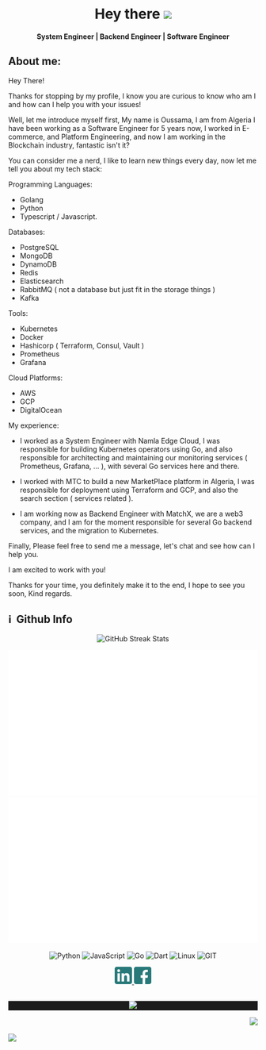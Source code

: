 <!-- </p>
<p align="center">  
<img src="https://golang.org/doc/gopher/fiveyears.jpg" width="800">
</p>
-->
<br>
<br>
<h1 align="center">
  Hey there <img src="https://media.giphy.com/media/hvRJCLFzcasrR4ia7z/giphy.gif" width="28">
</h1>

<h4 align='center'>
  System Engineer | Backend Engineer | Software Engineer
</h4>

## About me:

<p>
Hey There!

Thanks for stopping by my profile, I know you are curious to know who am I and how can I help you with your issues!

Well, let me introduce myself first,
My name is Oussama, I am from Algeria I have been working as a Software Engineer for 5 years now, I worked in E-commerce, and Platform Engineering, and now I am working in the Blockchain industry, fantastic isn't it?

You can consider me a nerd, I like to learn new things every day, now let me tell you about my tech stack:

Programming Languages:

- Golang
- Python
- Typescript / Javascript.

Databases:

- PostgreSQL
- MongoDB
- DynamoDB
- Redis
- Elasticsearch
- RabbitMQ ( not a database but just fit in the storage things )
- Kafka

Tools:

- Kubernetes
- Docker
- Hashicorp ( Terraform, Consul, Vault )
- Prometheus
- Grafana

Cloud Platforms:

- AWS
- GCP
- DigitalOcean


My experience:

- I worked as a System Engineer with Namla Edge Cloud, I was responsible for building Kubernetes operators using Go, and also responsible for architecting and maintaining our monitoring services ( Prometheus, Grafana, ... ), with several Go services here and there.

- I worked with MTC to build a new MarketPlace platform in Algeria, I was responsible for deployment using Terraform and GCP, and also the search section ( services related ).

- I am working now as Backend Engineer with MatchX, we are a web3 company, and I am for the moment responsible for several Go backend services, and the migration to Kubernetes.


Finally,
Please feel free to send me a message, let's chat and see how can I help you.

I am excited to work with you!

Thanks for your time, you definitely make it to the end,
I hope to see you soon,
Kind regards.


<h2>ℹ️ &nbsp;Github Info</h2>
	
<!-- PROFILE VIEW 
<p align="center">  
  <strong>
    <img src="https://komarev.com/ghpvc/?username=mattnix4&amp;color=0066ff"/>
  </strong> 
</p>
-->

<!-- STREAK STATS -->
<p align="center"> 
    <img src="https://github-readme-streak-stats.herokuapp.com?user=mattnix4&amp;theme=leafy&amp;date_format=j%20M%5B%20Y%5D&amp;ring=047884&amp;sideNums=06ACBD&amp;dates=06ACBD&amp;currStreakNum=08E8FF&amp;currStreakLabel=08E8FF&amp;background=ffffff00&amp;hide_border=true" alt="GitHub Streak Stats"/>
    <br>
</p>



<!-- STATS -->
<a href="https://github.com/mattnix4/github-stats">
  <p align='center'>
    <img src="https://github.com/mattnix4/github-stats/blob/master/generated/overview.svg"/>
    <img src="https://github.com/mattnix4/github-stats/blob/master/generated/languages.svg"/>
  </p>
</a>

  <!-- SKILLS -->
  
<p align="center">
  <img alt='Python' src='https://img.shields.io/badge/Python-3776AB?style=for-the-badge&logo=python&logoColor=white'/>
  <img alt='JavaScript' src='https://img.shields.io/badge/JavaScript-F7DF1E?style=for-the-badge&logo=javascript&logoColor=teal'/>
  <img alt='Go' src='https://img.shields.io/badge/PHP-777BB4?style=for-the-badge&logo=php&logoColor=white'/>
  <img alt='Dart' src='https://img.shields.io/badge/Dart-0175C2?style=for-the-badge&logo=dart&logoColor=white'/>
  <img alt='Linux' src='https://img.shields.io/badge/Linux-3776AB?style=for-the-badge&logo=linux&logoColor=white'/>
  <img alt='GIT' src='https://img.shields.io/badge/git-%23F05033.svg?style=for-the-badge&logo=git&logoColor=white'/>
 </p>
  
  <!-- SOCIAL NETWORK -->

<p align='center'>
  <a href="https://www.linkedin.com/in/oussamarouabah/">
    <img height='35' width='35' src="https://github.com/rootkit7628/rootkit7628/blob/main/img/in.png"/>
  </a>

  <a href="https://www.facebook.com/gasytalk.ml">
    <img height='35' width='35' src="https://github.com/rootkit7628/rootkit7628/blob/main/img/facebook.png"/>
  </a> <br><br>
</p>

<!-- Linux Typing -->

<p align="center" style="background: #1c1c1c;">  
  <img src="https://readme-typing-svg.herokuapp.com?font=product+sans&amp;color=06ACBD&amp;center=true&amp;lines=%24%20sudo%20apt%20install%20brain&amp;duration=7000">
</p>

<!-- Visitor -->

<p align="right">
  <img src="https://api.visitorbadge.io/api/VisitorHit?user=mattnix4&repo=mattnix4&countColor=%2308E8FF"/>
</p>

<p align="left">
  <a href="https://www.buymeacoffee.com/mattnix4"><img src="https://img.buymeacoffee.com/button-api/?text=Buy me a coffee&emoji=&slug=mattnix4&button_colour=FFDD00&font_colour=000000&font_family=Comic&outline_colour=000000&coffee_colour=ffffff" /></a>
</p>






